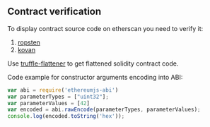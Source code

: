 ## Contract verification

To display contract source code on etherscan you need to verify it:
1. [ropsten](https://ropsten.etherscan.io/verifyContract)
2. [kovan](https://kovan.etherscan.io/verifyContract)

Use [truffle-flattener](https://github.com/alcuadrado/truffle-flattener) to get flattened solidity contract code.

Code example for constructor arguments encoding into ABI:

```js
var abi = require('ethereumjs-abi')
var parameterTypes = ["uint32"];
var parameterValues = [42]
var encoded = abi.rawEncode(parameterTypes, parameterValues);
console.log(encoded.toString('hex'));
```